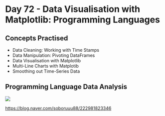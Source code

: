 # Day 72 - Data Visualisation with Matplotlib: Programming Languages
## Concepts Practised
- Data Cleaning: Working with Time Stamps
- Data Manipulation: Pivoting DataFrames
- Data Visualisation with Matplotlib
- Multi-Line Charts with Matplotib
- Smoothing out Time-Series Data
## Programming Language Data Analysis
<img src="https://postfiles.pstatic.net/MjAyMzAxMTFfNDMg/MDAxNjczNDQ3NTgwMjg2.dB9NUrylgHkrMpZKiUdKV9r71vsfwUZxLdbKh82nOYQg.bQRyp8gHWnxbszqAc92_Ks5hiH3GwLtxf0RE52hobnIg.PNG.soboruuu88/%EC%8A%A4%ED%81%AC%EB%A6%B0%EC%83%B7_2023-01-11_%EC%98%A4%ED%9B%84_11.32.56.png?type=w773">

https://blog.naver.com/soboruuu88/222981823346
